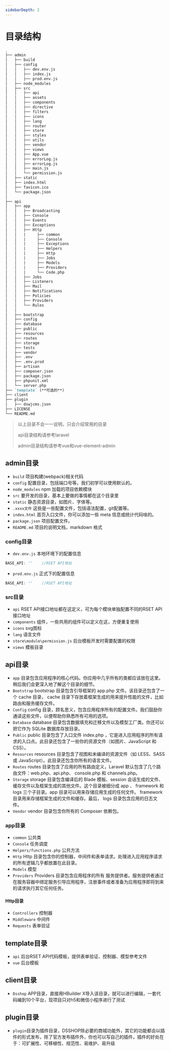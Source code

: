 ```yaml
---
sidebarDepth: 2
---
```

# 目录结构
```markdown
.
├── admin
│   ├── build
│   ├── config
│   │   ├── dev.env.js
│   │   ├── index.js
│   │   ├── prod.env.js
│   ├── node_modules
│   ├── src
│   │   ├── api
│   │   ├── assets
│   │   ├── components
│   │   ├── directive
│   │   ├── filters
│   │   ├── icons
│   │   ├── lang
│   │   ├── router
│   │   ├── store
│   │   ├── styles
│   │   ├── utils
│   │   ├── vendor
│   │   ├── views
│   │   ├── App.vue
│   │   ├── errorLog.js
│   │   ├── errorLog.js
│   │   ├── main.js
│   │   └── permission.js
│   ├── static
│   ├── index.html
│   ├── favicon.ico
│   └── package.json
│ 
├── api
│   ├── app
│   │   ├── Broadcasting
│   │   ├── Console
│   │   ├── Events
│   │   ├── Exceptions
│   │   ├── Http
│   │   |     ├── common
│   │   |     ├── Console
│   │   |     ├── Exceptions
│   │   |     ├── Helpers
│   │   |     ├── Http
│   │   |     ├── Jobs
│   │   |     ├── Models
│   │   |     ├── Providers
│   │   |     └── Code.php
│   │   ├── Jobs
│   │   ├── Listeners
│   │   ├── Mail
│   │   ├── Notifications
│   │   ├── Policies
│   │   ├── Providers
│   │   └── Rules
│   │ 
│   ├── bootstrap
│   ├── config
│   ├── database
│   ├── public
│   ├── resources
│   ├── routes
│   ├── storage
│   ├── tests
│   ├── vendor
│   ├── .env
│   ├── .env.prod
│   ├── artisan
│   ├── composer.json
│   ├── package.json
│   ├── phpunit.xml
│   └── server.php
├── `template` (**可选的**)
├── client
├── plugin
│   ├── dswjcms.json
├── LICENSE
└── README.md

```
> 以上目录不会一一说明，只会介绍常用的目录
> 
> api目录结构请参考laravel
> 
> admin目录结构请参考vue和vue-element-admin

## admin目录
- `build` 项目构建(webpack)相关代码
- `config` 配置目录，包括端口号等。我们初学可以使用默认的。
- `node_modules` npm 加载的项目依赖模块
- `src` 要开发的目录，基本上要做的事情都在这个目录里
- `static` 静态资源目录，如图片、字体等。
- `.xxxx文件` 这些是一些配置文件，包括语法配置，git配置等。
- `index.html` 首页入口文件，你可以添加一些 meta 信息或统计代码啥的。
- `package.json` 项目配置文件。
- `README.md` 项目的说明文档，markdown 格式
### config目录
- `dev.env.js` 本地环境下的配置信息
```javascript
BASE_API: ''    //RSET API地址
```
- `prod.env.js` 正式下的配置信息
```javascript
BASE_API: ''    //RSET API地址
```
### src目录
- `api` RSET API接口地址都在这定义，可为每个模块单独配置不同的RSET API接口地址
- `components` 组件，一些共用的组件可以定义在这，方便重复使用
- `icons` svg图标
- `lang` 语言文件
- `store\module\permission.js` 后台模板开发时需要配置的权限 
- `views` 模板目录
## api目录
- `app` 目录包含应用程序的核心代码。你应用中几乎所有的类都应该放在这里。稍后我们会更深入地了解这个目录的细节。
- `Bootstrap` bootstrap 目录包含引导框架的 app.php 文件。该目录还包含了一个 cache 目录， cache 目录下存放着框架生成的用来提升性能的文件，比如路由和服务缓存文件。
- `Config` config 目录，顾名思义，包含应用程序所有的配置文件。我们鼓励你通读这些文件，以便帮助你熟悉所有可用的选项。
- `Database` database 目录包含数据填充和迁移文件以及模型工厂类。你还可以把它作为 SQLite 数据库存放目录。
- `Public` public 目录包含了入口文件 index.php ，它是进入应用程序的所有请求的入口点。此目录还包含了一些你的资源文件（如图片、JavaScript 和 CSS）。
- `Resources` resources 目录包含了视图和未编译的资源文件（如 LESS、SASS 或 JavaScript）。此目录还包含你所有的语言文件。
- `Routes` routes 目录包含了应用的所有路由定义，Laravel 默认包含了几个路由文件：web.php、api.php、 console.php 和 channels.php。
- `Storage` storage 目录包含编译后的 Blade 模板、session 会话生成的文件、缓存文件以及框架生成的其他文件。这个目录被细分成 app 、 framework 和 logs 三个子目录。app 目录可以用来存储应用生成的任何文件。 framework 目录用来存储框架生成的文件和缓存。最后， logs 目录包含应用的日志文件。
- `Vendor` vendor 目录包含你所有的 Composer 依赖包。
### app目录
- `common` 公共类
- `Console` 任务调度
- `Helpers/functions.php` 公共方法
- `Http` Http 目录包含你的控制器，中间件和表单请求。处理进入应用程序请求的所有逻辑几乎都放置在此目录。
- `Models` 模型
- `Providers` Providers 目录包含应用程序的所有 服务提供者。服务提供者通过在服务容器中绑定服务引导应用程序，注册事件或者准备为应用程序即将到来的请求执行其它任何任务。
#### Http目录
- `Controllers` 控制器
- `Middleware` 中间件
- `Requests` 表单验证
## template目录
- `api` 后台RSET API代码模板，提供表单验证、控制器、模型参考文件
- `vue` 后台模板
## client目录
- `Dsshop` APP目录，直接用HBuilder X导入该目录，就可以进行编辑，一套代码编到10个平台，现项目只对h5和微信小程序进行了测试
## plugin目录
- `plugin`目录为插件目录，DSSHOP除必要的商城功能外，其它的功能都会以插件的形式发布，除了官方发布插件外，你也可以写自己的插件，插件的好处在于：可扩展性、可移植性、规范性、易维护、易升级